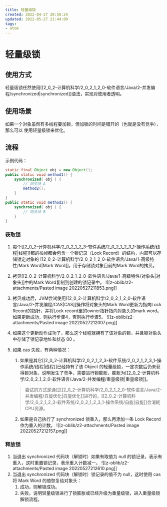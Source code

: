 ```yaml
---
title: 轻量级锁
created: 2022-04-27 20:50:24
updated: 2022-05-27 21:44:09
tags: 
- atom
---
```


# 轻量级锁

## 使用方式

轻量级锁任然使用[[2_0_2-计算机科学/2_0_2_1_2_0-软件语言/Java/2-并发编程/synchronized|synchronized]]语法，实现对使用者透明。

## 使用场景

如果一个对象虽然有多线程要加锁，但加锁的时间是错开的（也就是没有竞争），那么可以
使用轻量级锁来优化。

## 流程

示例代码：

```java
static final Object obj = new Object();
public static void method1() {
    synchronized( obj ) {
        // 同步块 A
        method2();
    }
}
public static void method2() {
    synchronized( obj ) {
        // 同步块 B
    }
}
```

### 获取锁

1. 每个[[2_0_2-计算机科学/2_0_2_1_2_3-软件系统/2_0_2_1_2_3_1-操作系统/线程|线程]]都的栈帧都会包含一个锁记录（Lock Record）的结构，内部可以存储锁定对象的 [[2_0_2-计算机科学/2_0_2_1_2_0-软件语言/Java/1-高级特性/Mark Word|Mark Word]]，用于存储锁对象目前的Mark Word的拷贝。
2. 拷贝[[2_0_2-计算机科学/2_0_2_1_2_0-软件语言/Java/1-高级特性/对象头|对象头]]中的Mark Word复制到创建的锁记录中。
![[z-oblib/z2-attachments/Pasted image 20220527211853.png]]
3. 拷贝成功后，JVM尝试使用[[2_0_2-计算机科学/2_0_2_1_2_0-软件语言/Java/2-并发编程/CAS|CAS]]操作将对象头的Mark Word更新为指向Lock Record的指针，并将Lock record里的owner指针指向对象头的mark word。如果更新成功，则执行步骤4，否则执行步骤5。
![[z-oblib/z2-attachments/Pasted image 20220527212007.png]]
4. 如果这个更新动作成功了，那么这个线程就拥有了该对象的锁，并且锁对象头中存储了锁记录地址和状态 00 。
5. 如果 cas 失败，有两种情况：
	1. 如果是其它[[2_0_2-计算机科学/2_0_2_1_2_3-软件系统/2_0_2_1_2_3_1-操作系统/线程|线程]]已经持有了该 Object 的轻量级锁，一定次数后仍未获得锁对象，说明发生了竞争，需要进行锁膨胀，膨胀为[[2_0_2-计算机科学/2_0_2_1_2_0-软件语言/Java/2-并发编程/重量级锁|重量级锁]]。
    > 尝试的方式是通过[[2_0_2-计算机科学/2_0_2_1_2_0-软件语言/Java/2-并发编程/自旋优化|自旋优化]]进行的，[[2_0_2-计算机科学/2_0_2_1_2_3-软件系统/2_0_2_1_2_3_1-操作系统/自旋|自旋]]会消耗CPU资源。

	2. 如果是自己执行了 synchronized 锁重入，那么再添加一条 Lock Record 作为重入的计数。
	![[z-oblib/z2-attachments/Pasted image 20220527212157.png]]

### 释放锁

1. 当退出 synchronized 代码块（解锁时）如果有取值为 null 的锁记录，表示有重入，这时重置锁记录，表示重入计数减一。
	![[z-oblib/z2-attachments/Pasted image 20220527212610.png]]
2. 当退出 synchronized 代码块（解锁时）锁记录的值不为 null，这时使用 cas 将 Mark Word 的值恢复给对象头：
	1. 成功，则解锁成功。
	2. 失败，说明轻量级锁进行了锁膨胀或已经升级为重量级锁，进入重量级锁解锁流程。